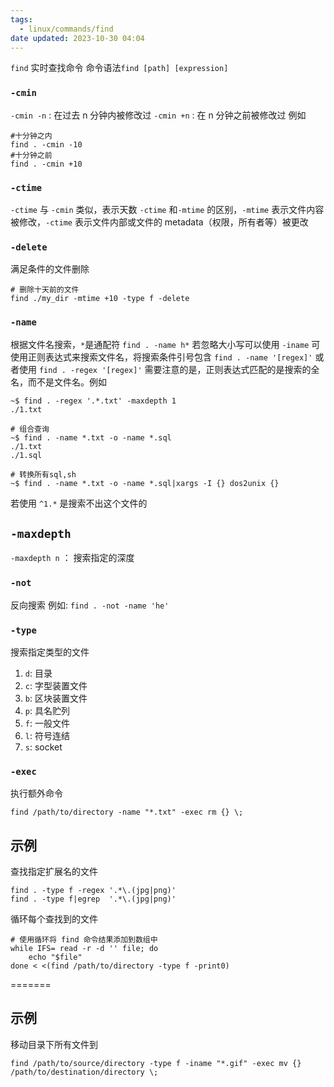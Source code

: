 ```yaml
---
tags:
  - linux/commands/find
date updated: 2023-10-30 04:04
---
```


`find` 实时查找命令
命令语法`find [path] [expression]`

###  `-cmin`

`-cmin -n` : 在过去 n 分钟内被修改过
`-cmin +n` : 在 n 分钟之前被修改过
  例如
```shell
#十分钟之内
find . -cmin -10
#十分钟之前
find . -cmin +10
```

###  `-ctime`

`-ctime` 与 `-cmin` 类似，表示天数
`-ctime` 和`-mtime` 的区别，`-mtime` 表示文件内容被修改，`-ctime` 表示文件内部或文件的 metadata（权限，所有者等）被更改

###  `-delete`

满足条件的文件删除

```shell
# 删除十天前的文件
find ./my_dir -mtime +10 -type f -delete
```

###  `-name`

根据文件名搜索，`*`是通配符
`find . -name h*`
若忽略大小写可以使用 `-iname`
可使用正则表达式来搜索文件名，将搜索条件引号包含
`find . -name '[regex]'`
或者使用
`find . -regex '[regex]'`
需要注意的是，正则表达式匹配的是搜索的全名，而不是文件名。例如

```shell
~$ find . -regex '.*.txt' -maxdepth 1
./1.txt

# 组合查询
~$ find . -name *.txt -o -name *.sql
./1.txt
./1.sql

# 转换所有sql,sh
~$ find . -name *.txt -o -name *.sql|xargs -I {} dos2unix {}
```

若使用 `^1.*` 是搜索不出这个文件的

## `-maxdepth`

`-maxdepth n` ： 搜索指定的深度

### `-not`

反向搜索
例如: `find . -not -name 'he'`

### `-type` 

搜索指定类型的文件

1. `d`: 目录
2. `c`: 字型装置文件
3. `b`: 区块装置文件
4. `p`: 具名贮列
5. `f`: 一般文件
6. `l`: 符号连结
7. `s`: socket

### `-exec`

执行额外命令
```shell
find /path/to/directory -name "*.txt" -exec rm {} \;
```
## 示例
  查找指定扩展名的文件

  ```shell
  find . -type f -regex '.*\.(jpg|png)'
  find . -type f|egrep  '.*\.(jpg|png)'
  ```

循环每个查找到的文件

```shell
# 使用循环将 find 命令结果添加到数组中
while IFS= read -r -d '' file; do
	echo "$file"
done < <(find /path/to/directory -type f -print0)
```
=======
## 示例

移动目录下所有文件到

```shell
find /path/to/source/directory -type f -iname "*.gif" -exec mv {} /path/to/destination/directory \;
```
